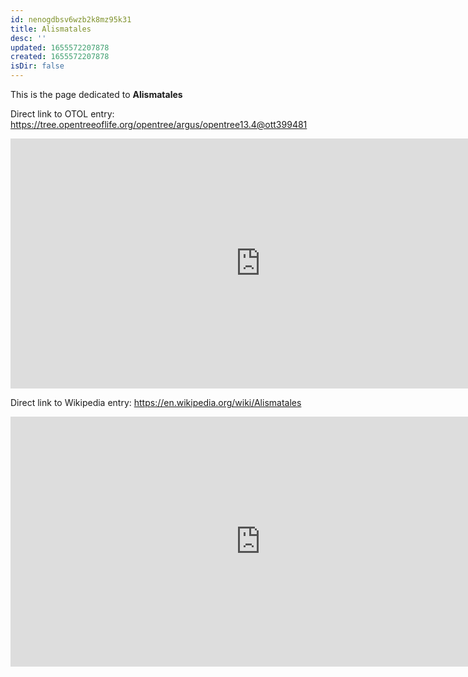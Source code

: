```yaml
---
id: nenogdbsv6wzb2k8mz95k31
title: Alismatales
desc: ''
updated: 1655572207878
created: 1655572207878
isDir: false
---
```

This is the page dedicated to **Alismatales**


Direct link to OTOL entry: https://tree.opentreeoflife.org/opentree/argus/opentree13.4@ott399481



<html>
    <body>
    <iframe src="https://tree.opentreeoflife.org/opentree/argus/opentree13.4@ott399481"
    width="800" height="400" frameborder="0" allowfullscreen> </iframe>
    </body>
</html>
    


Direct link to Wikipedia entry: https://en.wikipedia.org/wiki/Alismatales



<html>
    <body>
    <iframe src="https://en.wikipedia.org/wiki/Alismatales"
    width="800" height="400" frameborder="0" allowfullscreen> </iframe>
    </body>
</html>
    
